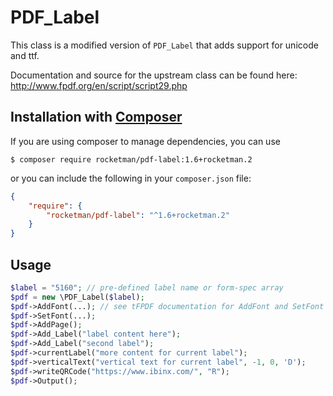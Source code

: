 # PDF_Label

This class is a modified version of `PDF_Label` that adds support for
unicode and ttf.

Documentation and source for the upstream class can be found here:
http://www.fpdf.org/en/script/script29.php


## Installation with [Composer](https://packagist.org/packages/rocketman/pdf-label)

If you are using composer to manage dependencies, you can use

    $ composer require rocketman/pdf-label:1.6+rocketman.2

or you can include the following in your `composer.json` file:

```json
{
    "require": {
        "rocketman/pdf-label": "^1.6+rocketman.2"
    }
}
```

## Usage

```php
$label = "5160"; // pre-defined label name or form-spec array
$pdf = new \PDF_Label($label);
$pdf->AddFont(...); // see tFPDF documentation for AddFont and SetFont
$pdf->SetFont(...);
$pdf->AddPage();
$pdf->Add_Label("label content here");
$pdf->Add_Label("second label");
$pdf->currentLabel("more content for current label");
$pdf->verticalText("vertical text for current label", -1, 0, 'D');
$pdf->writeQRCode("https://www.ibinx.com/", "R");
$pdf->Output();
```
